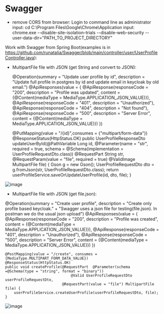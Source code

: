 # Swagger
- remove CORS from browser:
Login to command line as administrator
input:   cd C:\Program Files\Google\Chrome\Application
input:   chrome.exe  --disable-site-isolation-trials --disable-web-security --user-data-dir="PATH_TO_PROJECT_DIRECTORY"

Work with Swagger from Spring Boot(examples is in https://github.com/runatalia/Swagger/blob/main/controller/user/UserProfileController.java):

- MultipartFile file with JSON (get String and convert to JSON):

    @Operation(summary = "Update user profile by id", description = "Update full profile in postgres by id and update email in keycloak by old email.")
    @ApiResponses(value = {
            @ApiResponse(responseCode = "200", description = "Profile was updated",
                    content = {@Content(mediaType = MediaType.APPLICATION_JSON_VALUE)}),
            @ApiResponse(responseCode = "401", description = "Unauthorized"),
            @ApiResponse(responseCode = "404", description = "Not found"),
            @ApiResponse(responseCode = "500", description = "Server Error",
                    content = {@Content(mediaType = MediaType.APPLICATION_JSON_VALUE)})
    })
    
    @PutMapping(value = "/{id}",consumes = {"multipart/form-data"})
    @ResponseStatus(HttpStatus.OK)
    public UserProfileResponseDto updateUserById(@PathVariable Long id,
                                               @Parameter(name = "str", required = true, schema = @Schema(implementation = UserProfileRequestDto.class)) @RequestPart String str,
                                               @RequestParam(value = "file", required = true)   @ValidImage MultipartFile file) {
        Gson g = new Gson();
        UserProfileRequestDto dto = g.fromJson(str, UserProfileRequestDto.class);
        return userProfileService.saveOrUpdateUserProfile(id, dto, file);
    }
    
![image](https://user-images.githubusercontent.com/48579306/236304825-ffe6e5c9-3e9f-4ed4-a2aa-edd29fc49da9.png)



- MultipartFile file with JSON (get file.json):

 @Operation(summary = "Create user profile", description = "Create only profile based keycloak." +
            "Swagger uses a json file for testing(file.json). In postman we do the usual json upload")
    @ApiResponses(value = {
            @ApiResponse(responseCode = "200", description = "Profile was created",
                    content = {@Content(mediaType = MediaType.APPLICATION_JSON_VALUE)}),
            @ApiResponse(responseCode = "401", description = "Unauthorized"),
            @ApiResponse(responseCode = "500", description = "Server Error",
                    content = {@Content(mediaType = MediaType.APPLICATION_JSON_VALUE)})
    })
    
    @PostMapping(value = "/create", consumes = {MediaType.MULTIPART_FORM_DATA_VALUE})
    @ResponseStatus(HttpStatus.OK)
    public void createProfile(@RequestPart  @Parameter(schema =@Schema(type = "string", format = "binary"))
                                  @Valid UserProfileRequestDto userProfileRequestDto,
                              @RequestPart(value = "file") MultipartFile file) {
        userProfileService.createUserProfile(userProfileRequestDto, file);
    }
    
   
![image](https://user-images.githubusercontent.com/48579306/236308506-6e53a66f-95c3-4654-9aff-16fc5b711388.png)



